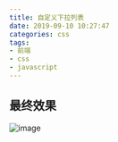 ```yaml
---
title: 自定义下拉列表
date: 2019-09-10 10:27:47
categories: css
tags:
- 前端
- css
- javascript
---
```


## 最终效果
![image](/images/css/select.gif)
